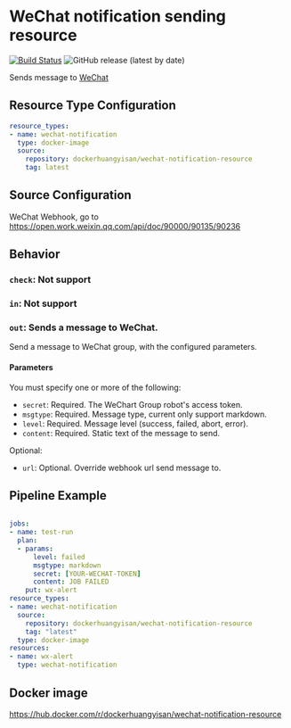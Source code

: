 WeChat notification sending resource
=================================
[![Build Status](http://jenkins.kirakirazone.com:60080/buildStatus/icon?job=wechat_notification_resource%2Ffeature-auto-ci)](http://jenkins.kirakirazone.com:60080/job/wechat_notification_resource/job/feature-auto-ci/)
![GitHub release (latest by date)](https://img.shields.io/github/v/release/huangyisan/wechat_notification_resource?style=flat)

Sends message to [WeChat](https://www.wechat.com/)

Resource Type Configuration
---------------------------
```yaml
resource_types:
- name: wechat-notification
  type: docker-image
  source:
    repository: dockerhuangyisan/wechat-notification-resource
    tag: latest
```

Source Configuration
---------------------------------

WeChat Webhook, go to
<https://open.work.weixin.qq.com/api/doc/90000/90135/90236>

Behavior
--------
### `check`: Not support
### `in`: Not support
### `out`: Sends a message to WeChat.

Send a message to WeChat group, with the configured parameters.

#### Parameters

You must specify one or more of the following:

- `secret`: Required. The WeChart Group robot's access token.
- `msgtype`: Required. Message type, current only support markdown.
- `level`:  Required. Message level (success, failed, abort, error).
- `content`: Required. Static text of the message to send.

Optional:

- `url`: Optional. Override webhook url send message to.

Pipeline Example
----------------

```yaml

jobs:
- name: test-run
  plan:
  - params:
      level: failed
      msgtype: markdown
      secret: [YOUR-WECHAT-TOKEN]
      content: JOB FAILED
    put: wx-alert
resource_types:
- name: wechat-notification
  source:
    repository: dockerhuangyisan/wechat-notification-resource
    tag: "latest"
  type: docker-image
resources:
- name: wx-alert
  type: wechat-notification
```

Docker image
---------------
https://hub.docker.com/r/dockerhuangyisan/wechat-notification-resource



